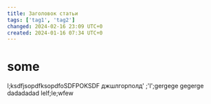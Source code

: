 ```yaml
---
title: Заголовок статьи
tags: ['tag1', 'tag2']
changed: 2024-02-16 23:09 UTC+0
created: 2024-01-16 07:34 UTC+0
---
```

# some
l;ksdfjsopdfksopdfoSDFPOKSDF
джшлгорполд'
;'l';gergege
gegerge
dadadadad
lelf;le;wfew
